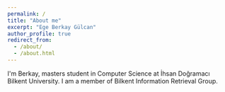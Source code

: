 ```yaml
---
permalink: /
title: "About me"
excerpt: "Ege Berkay Gülcan"
author_profile: true
redirect_from: 
  - /about/
  - /about.html
---
```


I'm Berkay, masters student in Computer Science at İhsan Doğramacı Bilkent University. I am a member of Bilkent Information Retrieval Group.

